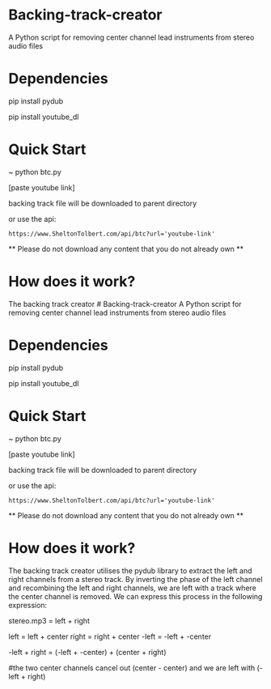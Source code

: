 # Backing-track-creator
A Python script for removing center channel lead instruments from stereo audio files

# Dependencies 
pip install pydub

pip install youtube_dl

# Quick Start 
~ python btc.py

[paste youtube link]

backing track file will be downloaded to parent directory 

or use the api:
```
https://www.SheltonTolbert.com/api/btc?url='youtube-link'
```
** Please do not download any content that you do not already own **

# How does it work? 

The backing track creator # Backing-track-creator
A Python script for removing center channel lead instruments from stereo audio files

# Dependencies 
pip install pydub

pip install youtube_dl

# Quick Start 
~ python btc.py

[paste youtube link]

backing track file will be downloaded to parent directory 

or use the api:
```
https://www.SheltonTolbert.com/api/btc?url='youtube-link'
```
** Please do not download any content that you do not already own **

# How does it work? 

The backing track creator utilises the pydub library to extract the left and right channels from a stereo track. By inverting the phase of the left channel and recombining the left and right channels, we are left with a track where the center channel is removed. 
We can express this process in the following expression: 

stereo.mp3 = left + right

left = left + center
right = right + center 
-left = -left + -center 

-left + right = (-left + -center) + (center + right)
 
#the two center channels cancel out (center - center) and we are left with (-left + right)



